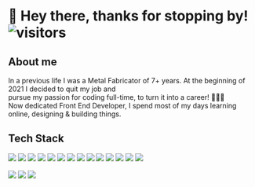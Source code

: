 # 👋 Hey there, thanks for stopping by! ![visitors](https://visitor-badge.glitch.me/badge?page_id=dalefitzgerald.dalefitzgerald&left_color=#0C1014&right_color=#21b791)

## About me 
In a previous life I was a Metal Fabricator of 7+ years. At the beginning of 2021 I decided to quit my job and <br>
pursue my passion for coding full-time, to turn it into a career! 👨🏽‍💻 <br>
Now dedicated Front End Developer, I spend most of my days learning online, designing & building things.

## Tech Stack
![](https://img.shields.io/badge/Editor-VS_code-informational?style=flat&logo=vscode&logoColor=white&color=2bbc8a)
![](https://img.shields.io/badge/Code-Python-informational?style=flat&logo=<LOGO_NAME>&logoColor=white&color=2bbc8a)
![](https://img.shields.io/badge/Code-JavaScript-informational?style=flat&logo=<LOGO_NAME>&logoColor=white&color=2bbc8a)
![](https://img.shields.io/badge/Code-TypeScript-informational?style=flat&logo=<LOGO_NAME>&logoColor=white&color=2bbc8a)
![](https://img.shields.io/badge/Back_End-Node_JS-informational?style=flat&logo=<LOGO_NAME>&logoColor=white&color=2bbc8a)
![](https://img.shields.io/badge/Front_End-React_JS-informational?style=flat&logo=<LOGO_NAME>&logoColor=white&color=2bbc8a)
![](https://img.shields.io/badge/Front_End-React-Native-informational?style=flat&logo=<LOGO_NAME>&logoColor=white&color=2bbc8a)
![](https://img.shields.io/badge/Styling-Styled_Components-informational?style=flat&logo=<LOGO_NAME>&logoColor=white&color=2bbc8a)
![](https://img.shields.io/badge/Tools-Storybook_JS-informational?style=flat&logo=<LOGO_NAME>&logoColor=white&color=2bbc8a)
![](https://img.shields.io/badge/Tools-Expo-informational?style=flat&logo=<LOGO_NAME>&logoColor=white&color=2bbc8a)
![](https://img.shields.io/badge/CMS-Sanity-informational?style=flat&logo=<LOGO_NAME>&logoColor=white&color=2bbc8a)
![](https://img.shields.io/badge/Version_control-git-informational?style=flat&logo=<LOGO_NAME>&logoColor=white&color=2bbc8a)
![](https://img.shields.io/badge/CI/CD-Vercel-informational?style=flat&logo=<LOGO_NAME>&logoColor=white&color=2bbc8a)
![](https://img.shields.io/badge/Testing-React_Testing_Library-informational?style=flat&logo=<LOGO_NAME>&logoColor=white&color=2bbc8a)






<img align="center" src="https://github-readme-stats.vercel.app/api?username=dalefitzgerald&theme=gotham&show_icons=true&hide_border=true&&count_private=true&include_all_commits=true" /> 

<img align="center" src="https://github-readme-stats.vercel.app/api/top-langs/?username=dalefitzgerald&theme=gotham&exclude_repo=learnstorybook.com,odoo,hull-starter&hide_border=true&hide=Shell&layout=compact" />

<img align="center" src="https://github-readme-stats.vercel.app/api/wakatime?username=9a28d6b8-5177-4c61-9a00-f97fbb6fd024&theme=gotham&hide_border=true" />

<!---
DaleFitzgerald/DaleFitzgerald is a ✨ special ✨ repository because its `README.md` (this file) appears on your GitHub profile.
You can click the Preview link to take a look at your changes.
--->

